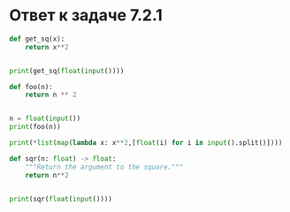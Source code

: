 # Ответ к задаче 7.2.1

```python
def get_sq(x):
    return x**2


print(get_sq(float(input())))
```

```python
def foo(n):
    return n ** 2


n = float(input())
print(foo(n))
```

```python
print(*list(map(lambda x: x**2,[float(i) for i in input().split()])))
```

```python
def sqr(n: float) -> float:
    """Return the argument to the square."""
    return n**2


print(sqr(float(input())))
```
